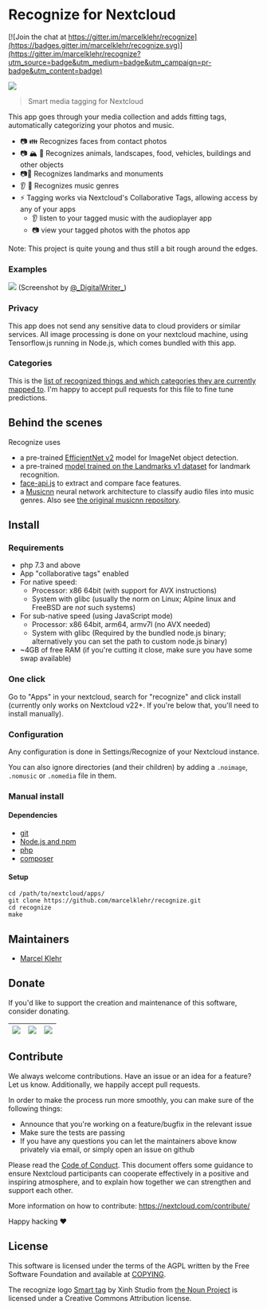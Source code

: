 # Recognize for Nextcloud

[![Join the chat at https://gitter.im/marcelklehr/recognize](https://badges.gitter.im/marcelklehr/recognize.svg)](https://gitter.im/marcelklehr/recognize?utm_source=badge&utm_medium=badge&utm_campaign=pr-badge&utm_content=badge)

![](https://github.com/marcelklehr/recognize/raw/master/screenshots/recognize.png)

> Smart media tagging for Nextcloud

This app goes through your media collection and adds fitting tags, automatically categorizing your photos and music.

* 📷 👪 Recognizes faces from contact photos
* 📷 🏔 🦍 Recognizes animals, landscapes, food, vehicles, buildings and other objects
* 📷🗼 Recognizes landmarks and monuments
* 👂 🎵 Recognizes music genres
* ⚡ Tagging works via Nextcloud's Collaborative Tags, allowing access by any of your apps
  * 👂 listen to your tagged music with the audioplayer app
  * 📷 view your tagged photos with the photos app

Note: This project is quite young and thus still a bit rough around the edges.

### Examples

![](https://github.com/marcelklehr/recognize/raw/master/screenshots/imagenet_examples.jpg)
(Screenshot by [@\_DigitalWriter\_](https://twitter.com/_DigitalWriter_))

### Privacy
This app does not send any sensitive data to cloud providers or similar services. All image processing is done on your nextcloud machine, using Tensorflow.js running in Node.js, which comes bundled with this app.

### Categories
This is the [list of recognized things and which categories they are currently mapped to](https://github.com/marcelklehr/recognize/blob/master/src/rules.yml). I'm happy to accept pull requests for this file to fine tune predictions.

## Behind the scenes
Recognize uses

 * a pre-trained [Efficient](https://github.com/google/automl/tree/master/efficientnetv2)[Net v2](https://tfhub.dev/google/collections/efficientnet_v2/1) model for ImageNet object detection.
 * a pre-trained [model trained on the Landmarks v1 dataset](https://tfhub.dev/google/collections/landmarks/1) for landmark recognition.
 * [face-api.js](https://github.com/justadudewhohacks/face-api.js) to extract and compare face features.
 * a [Musicnn](https://arxiv.org/abs/1909.06654) neural network architecture to classify audio files into music genres. Also see [the original musicnn repository](https://github.com/jordipons/musicnn).

## Install

### Requirements

- php 7.3 and above
- App "collaborative tags" enabled
- For native speed:
  - Processor: x86 64bit (with support for AVX instructions)
  - System with glibc (usually the norm on Linux; Alpine linux and FreeBSD are *not* such systems)
- For sub-native speed (using JavaScript mode)
  - Processor: x86 64bit, arm64, armv7l (no AVX needed)
  - System with glibc (Required by the bundled node.js binary; alternatively you can set the path to custom node.js binary)
- ~4GB of free RAM (if you're cutting it close, make sure you have some swap available)

### One click

Go to "Apps" in your nextcloud, search for "recognize" and click install (currently only works on Nextcloud v22+. If you're below that, you'll need to install manually).

### Configuration

Any configuration is done in Settings/Recognize of your Nextcloud instance.

You can also ignore directories (and their children) by adding a `.noimage`, `.nomusic` or `.nomedia` file in them.

### Manual install

#### Dependencies

- [git](https://git-scm.org/)
- [Node.js and npm](https://nodejs.org/)
- [php](https://php.net/)
- [composer](https://getcomposer.org/)

#### Setup

```
cd /path/to/nextcloud/apps/
git clone https://github.com/marcelklehr/recognize.git
cd recognize
make
```

## Maintainers

- [Marcel Klehr](https://github.com/marcelklehr)

## Donate

If you'd like to support the creation and maintenance of this software, consider donating.

| [<img src="https://img.shields.io/badge/paypal-donate-blue.svg?logo=paypal&style=for-the-badge">](https://www.paypal.me/marcelklehr1) | [<img src="http://img.shields.io/liberapay/receives/marcelklehr.svg?logo=liberapay&style=for-the-badge">](https://liberapay.com/marcelklehr/donate) |[<img src="https://img.shields.io/badge/github-sponsors-violet.svg?logo=github&style=for-the-badge">](https://github.com/sponsors/marcelklehr) |
| :-----------------------------------------------------------------------------------------------------------------------------------: | :-------------------------------------------------------------------------------------------------------------------------------------------------: |:--:|


## Contribute

We always welcome contributions. Have an issue or an idea for a feature? Let us know. Additionally, we happily accept pull requests.

In order to make the process run more smoothly, you can make sure of the following things:

- Announce that you're working on a feature/bugfix in the relevant issue
- Make sure the tests are passing
- If you have any questions you can let the maintainers above know privately via email, or simply open an issue on github

Please read the [Code of Conduct](https://nextcloud.com/community/code-of-conduct/). This document offers some guidance to ensure Nextcloud participants can cooperate effectively in a positive and inspiring atmosphere, and to explain how together we can strengthen and support each other.

More information on how to contribute: https://nextcloud.com/contribute/

Happy hacking :heart:

## License

This software is licensed under the terms of the AGPL written by the Free Software Foundation and available at [COPYING](./COPYING).

The recognize logo [Smart tag](https://thenounproject.com/term/smart-tag/1193284/) by Xinh Studio from [the Noun Project](https://thenounproject.com) is licensed under a Creative Commons Attribution license.

